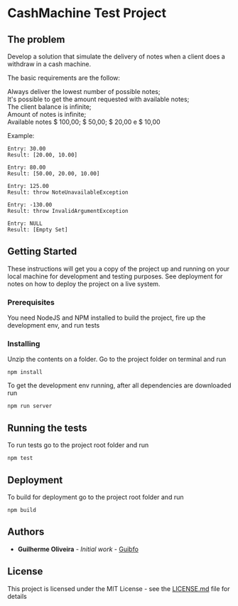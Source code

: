 # CashMachine Test Project

## The problem

Develop a solution that simulate the delivery of notes when a client does a withdraw in a cash machine.

The basic requirements are the follow:

Always deliver the lowest number of possible notes;  
It's possible to get the amount requested with available notes;  
The client balance is infinite;  
Amount of notes is infinite;  
Available notes $ 100,00; $ 50,00; $ 20,00 e $ 10,00

Example:

```
Entry: 30.00
Result: [20.00, 10.00]

Entry: 80.00
Result: [50.00, 20.00, 10.00]

Entry: 125.00
Result: throw NoteUnavailableException

Entry: -130.00
Result: throw InvalidArgumentException

Entry: NULL
Result: [Empty Set]
```

## Getting Started

These instructions will get you a copy of the project up and running on your local machine for development and testing purposes. See deployment for notes on how to deploy the project on a live system.

### Prerequisites

You need NodeJS and NPM installed to build the project, fire up the development env, and run tests

### Installing

Unzip the contents on a folder. Go to the project folder on terminal and run

```
npm install
```

To get the development env running, after all dependencies are downloaded run

```
npm run server
```

## Running the tests

To run tests go to the project root folder and run

```
npm test
```

## Deployment

To build for deployment go to the project root folder and run

```
npm build
```

## Authors

* **Guilherme Oliveira** - _Initial work_ - [Guibfo](https://github.com/guibfo)

## License

This project is licensed under the MIT License - see the [LICENSE.md](LICENSE.md) file for details
